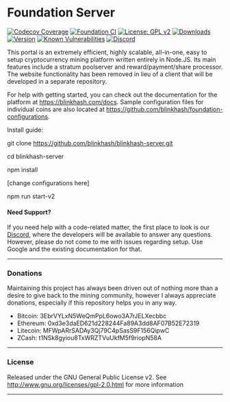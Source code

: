 # Foundation Server

[![Codecov Coverage](https://img.shields.io/codecov/c/github/blinkhash/foundation-server.svg?style=flat-square)](https://codecov.io/gh/blinkhash/foundation-server/)
[![Foundation CI](https://github.com/blinkhash/foundation-server/actions/workflows/build.yml/badge.svg?branch=master)](https://github.com/blinkhash/foundation-server/actions/workflows/build.yml)
[![License: GPL v2](https://img.shields.io/badge/License-GPL%20v2-blue.svg)](https://www.gnu.org/licenses/old-licenses/gpl-2.0.en.html)
[![Downloads](https://img.shields.io/npm/dm/foundation-server.svg)](https://www.npmjs.com/package/foundation-server)
[![Version](https://img.shields.io/npm/v/foundation-server.svg)](https://www.npmjs.com/package/foundation-server)
[![Known Vulnerabilities](https://snyk.io/test/npm/foundation-server/badge.svg)](https://snyk.io/test/npm/foundation-server)
[![Discord](https://img.shields.io/discord/738590795384356904)](https://discord.gg/8xtHZFKJQY)

This portal is an extremely efficient, highly scalable, all-in-one, easy to setup cryptocurrency mining platform written entirely in Node.JS. Its main features include a stratum poolserver and reward/payment/share processor. The website functionality has been removed in lieu of a client that will be developed in a separate repository.

For help with getting started, you can check out the documentation for the platform at https://blinkhash.com/docs. Sample configuration files for individual coins are also located at https://github.com/blinkhash/foundation-configurations.

Install guide:

git clone https://github.com/blinkhash/blinkhash-server.git

cd blinkhash-server

npm install

[change configurations here]

npm run start-v2

#### Need Support?

If you need help with a code-related matter, the first place to look is our [Discord](https://discord.gg/8xtHZFKJQY), where the developers will be available to answer any questions. However, please do not come to me with issues regarding setup. Use Google and the existing documentation for that.

---

### Donations

Maintaining this project has always been driven out of nothing more than a desire to give back to the mining community, however I always appreciate donations, especially if this repository helps you in any way.

- Bitcoin: 3EbrVYLxN5WeQmPpL6owo3A7rJELXecbbc
- Ethereum: 0xd3e3daED621d228244Fa89A3dd8AF07B52E72319
- Litecoin: MFWpARrSADAy3Qj79C4pSasS9F156QipwC
- ZCash: t1NSk8gyiou8TxWRZTVuUkfM5f9riopN58A

---

### License

Released under the GNU General Public License v2. See http://www.gnu.org/licenses/gpl-2.0.html for more information

---
